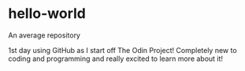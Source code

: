 # hello-world
An average repository 

1st day using GitHub as I start off The Odin Project! Completely new to coding and programming and really excited to learn more about it! 
